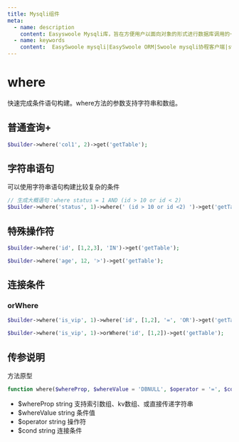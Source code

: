 ```yaml
---
title: Mysqli组件
meta:
  - name: description
    content: Easyswoole Mysqli库，旨在方便用户以面向对象的形式进行数据库调用的一个库。并且为Orm组件等高级用法提供了基础支持
  - name: keywords
    content:  EasySwoole mysqli|EasySwoole ORM|Swoole mysqli协程客户端|swoole ORM
---
```

# where

快速完成条件语句构建。where方法的参数支持字符串和数组。

## 普通查询+

```php
$builder->where('col1', 2)->get('getTable');
```

## 字符串语句

可以使用字符串语句构建比较复杂的条件

```php
// 生成大概语句：where status = 1 AND (id > 10 or id < 2)
$builder->where('status', 1)->where(' (id > 10 or id <2) ')->get('getTable);
```

## 特殊操作符

```php
$builder->where('id', [1,2,3], 'IN')->get('getTable');
```

```php
$builder->where('age', 12, '>')->get('getTable');
```

## 连接条件

### orWhere

```php
$builder->where('is_vip', 1)->where('id', [1,2], '=', 'OR')->get('getTable');
```

```php
$builder->where('is_vip', 1)->orWhere('id', [1,2])->get('getTable');
```

## 传参说明

方法原型

```php
function where($whereProp, $whereValue = 'DBNULL', $operator = '=', $cond = 'AND')
```

- $whereProp string 支持索引数组、kv数组、或直接传递字符串
- $whereValue string 条件值
- $operator string 操作符
- $cond string 连接条件